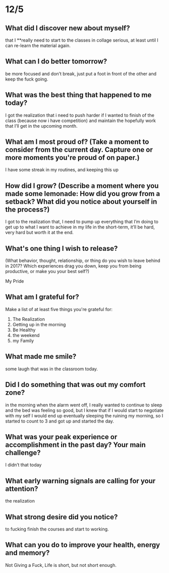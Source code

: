 # 12/5

## **What did I discover new about myself?**

that I **really need to start to the classes in collage serious, at least until I can re-learn the material again.  

## **What can I do better tomorrow?**

be more focused and don’t break, just put a foot in front of the other and keep the fuck going. 

## **What was the best thing that happened to me today?**

I got the realization that i need to push harder if I wanted to finish of the class (because now i have competition) and maintain the hopefully work that I’ll get in the upcoming month.

## **What am I most proud of? (**Take a moment to consider from the current day. Capture one or more moments you're proud of on paper.**)**

I have some streak in my routines, and keeping this up 

## **How did I grow? (Describe a moment where you made some lemonade: How did you grow from a setback? What did you notice about yourself in the process?)**

I got to the realization that, I need to pump up everything that I’m doing to get up to what I want to achieve in my life in the short-term, it’ll be hard, very hard but worth it at the end.

## **What's one thing I wish to release?**

(What behavior, thought, relationship, or thing do you wish to leave behind in 2017? Which experiences drag you down, keep you from being productive, or make you your best self?)

My Pride

## **What am I grateful for?**

Make a list of at least five things you're grateful for:

1. The Realization
2. Getting up in the morning
3. Be Healthy
4. the weekend
5. my Family

## **What made me smile?**

some laugh that was in the classroom today.

## **Did I do something that was out my comfort zone?**

in the morning when the alarm went off, I really wanted to continue to sleep and the bed was feeling so good, but I knew that if I would start to negotiate with my self I would end up eventually sleeping the ruining my morning, so I started to count to 3 and got up and started the day.

## What was your peak experience or accomplishment in the past day? Your main challenge?

I didn’t that today

## What early warning signals are calling for your attention?

the realization 

## What strong desire did you notice?

to fucking finish the courses and start to working. 

## What can you do to improve your health, energy and memory?

Not Giving a Fuck, Life is short, but not short enough.
